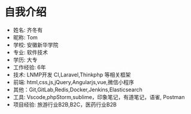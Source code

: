 # 自我介绍 

* 姓名: 齐冬有
* 昵称: Tom
* 学校: 安徽新华学院
* 专业: 软件技术
* 学历: 大专
* 工作经验: 6年
* 技术: LNMP开发 CI,Laravel,Thinkphp 等相关框架
* 前端: html,css,js,jQuery,Angularjs,vue,微信小程序
* 其他：Git,GitLab,Redis,Docker,Jenkins,Elasticsearch
* 工具: Vscode,phpStorm,sublime，印象笔记，有道笔记，语雀, Postman
* 项目经验: 旅游行业B2B,B2C，医药行业B2B


	

